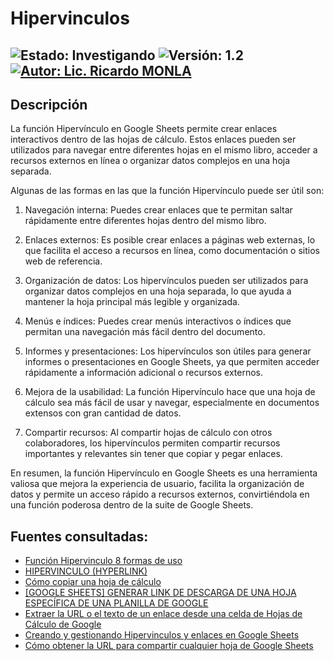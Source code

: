 # Hipervinculos

![Estado: Investigando](https://img.shields.io/badge/Estado-Investigando-brightgreen)
![Versión: 1.2](https://img.shields.io/badge/Versión-1.1-blue)
[![Autor: Lic. Ricardo MONLA](https://img.shields.io/badge/Autor-Lic.%20Ricardo%20MONLA-orange)](mailto:rmonla@frlr.utn.edu.ar)
--------------  

## Descripción
La función Hipervínculo en Google Sheets permite crear enlaces interactivos dentro de las hojas de cálculo. Estos enlaces pueden ser utilizados para navegar entre diferentes hojas en el mismo libro, acceder a recursos externos en línea o organizar datos complejos en una hoja separada.

Algunas de las formas en las que la función Hipervínculo puede ser útil son:

1. Navegación interna: Puedes crear enlaces que te permitan saltar rápidamente entre diferentes hojas dentro del mismo libro.

2. Enlaces externos: Es posible crear enlaces a páginas web externas, lo que facilita el acceso a recursos en línea, como documentación o sitios web de referencia.

3. Organización de datos: Los hipervínculos pueden ser utilizados para organizar datos complejos en una hoja separada, lo que ayuda a mantener la hoja principal más legible y organizada.

4. Menús e índices: Puedes crear menús interactivos o índices que permitan una navegación más fácil dentro del documento.

5. Informes y presentaciones: Los hipervínculos son útiles para generar informes o presentaciones en Google Sheets, ya que permiten acceder rápidamente a información adicional o recursos externos.

6. Mejora de la usabilidad: La función Hipervínculo hace que una hoja de cálculo sea más fácil de usar y navegar, especialmente en documentos extensos con gran cantidad de datos.

7. Compartir recursos: Al compartir hojas de cálculo con otros colaboradores, los hipervínculos permiten compartir recursos importantes y relevantes sin tener que copiar y pegar enlaces.

En resumen, la función Hipervínculo en Google Sheets es una herramienta valiosa que mejora la experiencia de usuario, facilita la organización de datos y permite un acceso rápido a recursos externos, convirtiéndola en una función poderosa dentro de la suite de Google Sheets.
 
## Fuentes consultadas:
- [Función Hipervinculo 8 formas de uso](https://sites.google.com/view/ofimaticaparaemprendedores/Hojas-de-Calculo/funci%C3%B3n-hiperv%C3%ADnculo-8-formas-de-uso)
- [HIPERVINCULO (HYPERLINK)](https://support.google.com/docs/answer/3093313?hl=es-419)
- [Cómo copiar una hoja de cálculo](http://gapps.upaep.mx/inicio/googledocs/tips-de-google-docs/cmo-copiar-una-hoja-de-clculo)
- [[GOOGLE SHEETS] GENERAR LINK DE DESCARGA DE UNA HOJA ESPECÍFICA DE UNA PLANILLA DE GOOGLE](https://www.youtube.com/watch?v=bi_j1XWRf9w)
- [Extraer la URL o el texto de un enlace desde una celda de Hojas de Cálculo de Google](https://www.youtube.com/watch?v=9RSPFD07tzg)
- [Creando y gestionando Hipervinculos y enlaces en Google Sheets](https://www.youtube.com/watch?v=l__n4u2_VuA)
- [Cómo obtener la URL para compartir cualquier hoja de Google Sheets](https://botize.com/es/app/gspreadsheet/share-sheet-url)